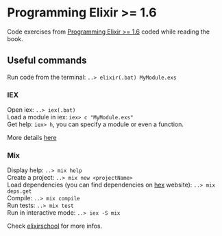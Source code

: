 # Programming Elixir >= 1.6

Code exercises from [Programming Elixir >= 1.6](https://pragprog.com/book/elixir16/programming-elixir-1-6) coded while reading the book.

## Useful commands

Run code from the terminal: `..> elixir(.bat) MyModule.exs` 

### IEX

Open iex: `..> iex(.bat)`  
Load a module in iex: `iex> c "MyModule.exs"`  
Get help: `iex> h`, you can specify a module or even a function.  

More details [here](/1-TakeTheRedPill/index.md)

### Mix

Display help: `..> mix help`  
Create a project: `..> mix new <projectName>`  
Load dependencies (you can find dependencies on [hex](https://hex.pm/) website): `..> mix deps.get`  
Compile: `..> mix compile`  
Run tests: `..> mix test`  
Run in interactive mode: `..> iex -S mix`  

Check [elixirschool](https://elixirschool.com/en/lessons/basics/mix/) for more infos.  
